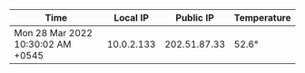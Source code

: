 | Time     | Local IP | Public IP | Temperature |
| ----------- | ----------- | ----------- | ----------- |
| Mon 28 Mar 2022 10:30:02 AM +0545      | 10.0.2.133     | 202.51.87.33  | 52.6° |
